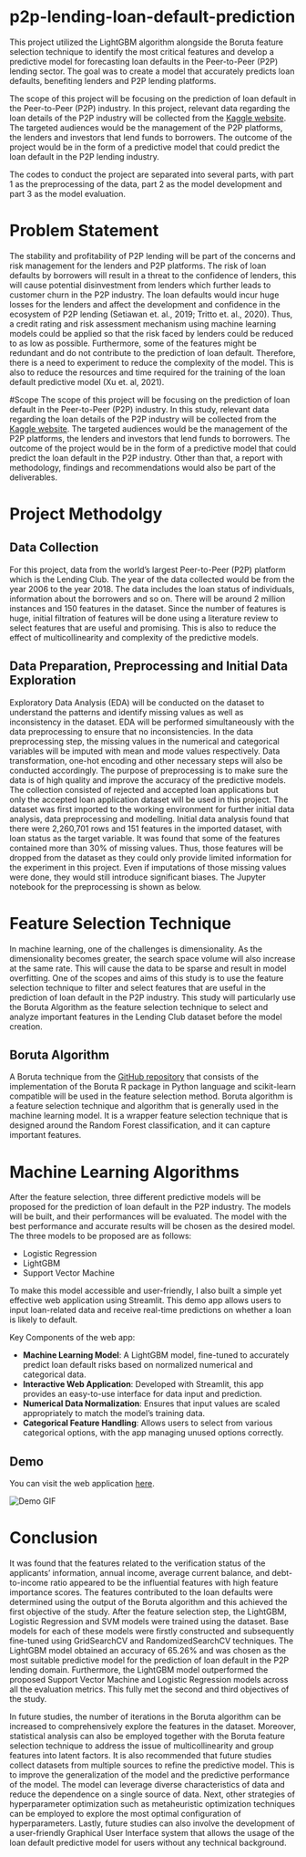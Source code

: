 # p2p-lending-loan-default-prediction
This project utilized the LightGBM algorithm alongside the Boruta feature selection technique to identify the most critical features and develop a predictive model for forecasting loan defaults in the Peer-to-Peer (P2P) lending sector. The goal was to create a model that accurately predicts loan defaults, benefiting lenders and P2P lending platforms. 

The scope of this project will be focusing on the prediction of loan default in the Peer-to-Peer (P2P) industry. In this project, relevant data regarding the loan details of the P2P industry will be collected from the [Kaggle website](https://www.kaggle.com/datasets/wordsforthewise/lending-club). The targeted audiences would be the management of the P2P platforms, the lenders and investors that lend funds to borrowers. The outcome of the project would be in the form of a predictive model that could predict the loan default in the P2P lending industry. 

The codes to conduct the project are separated into several parts, with part 1 as the preprocessing of the data, part 2 as the model development and part 3 as the model evaluation.

# Problem Statement
The stability and profitability of P2P lending will be part of the concerns and risk management for the lenders and P2P platforms. The risk of loan defaults by borrowers will result in a threat to the confidence of lenders, this will cause potential disinvestment from lenders which further leads to customer churn in the P2P industry. The loan defaults would incur huge losses for the lenders and affect the development and confidence in the ecosystem of P2P lending (Setiawan et. al., 2019; Tritto et. al., 2020). Thus, a credit rating and risk assessment mechanism using machine learning models could be applied so that the risk faced by lenders could be reduced to as low as possible. Furthermore, some of the features might be redundant and do not contribute to the prediction of loan default. Therefore, there is a need to experiment to reduce the complexity of the model. This is also to reduce the resources and time required for the training of the loan default predictive model (Xu et. al, 2021). 

#Scope
The scope of this project will be focusing on the prediction of loan default in the Peer-to-Peer (P2P) industry. In this study, relevant data regarding the loan details of the P2P industry will be collected from the [Kaggle website](https://www.kaggle.com/datasets/wordsforthewise/lending-club). The targeted audiences would be the management of the P2P platforms, the lenders and investors that lend funds to borrowers. The outcome of the project would be in the form of a predictive model that could predict the loan default in the P2P industry. Other than that, a report with methodology, findings and recommendations would also be part of the deliverables.

# Project Methodolgy
## Data Collection
For this project, data from the world’s largest Peer-to-Peer (P2P) platform which is the Lending Club. The year of the data collected would be from the year 2006 to the year 2018. The data includes the loan status of individuals, information about the borrowers and so on. There will be around 2 million instances and 150 features in the dataset. Since the number of features is huge, initial filtration of features will be done using a literature review to select features that are useful and promising. This is also to reduce the effect of multicollinearity and complexity of the predictive models.

## Data Preparation, Preprocessing and Initial Data Exploration
Exploratory Data Analysis (EDA) will be conducted on the dataset to understand the patterns and identify missing values as well as inconsistency in the dataset. EDA will be performed simultaneously with the data preprocessing to ensure that no inconsistencies. In the data preprocessing step, the missing values in the numerical and categorical variables will be imputed with mean and mode values respectively. Data transformation, one-hot encoding and other necessary steps will also be conducted accordingly. The purpose of preprocessing is to make sure the data is of high quality and improve the accuracy of the predictive models.
The collection consisted of rejected and accepted loan applications but only the accepted loan application dataset will be used in this project.  The dataset was first imported to the working environment for further initial data analysis, data preprocessing and modelling. Initial data analysis found that there were 2,260,701 rows and 151 features in the imported dataset, with loan status as the target variable. It was found that some of the features contained more than 30% of missing values. Thus, those features will be dropped from the dataset as they could only provide limited information for the experiment in this project. Even if imputations of those missing values were done, they would still introduce significant biases. The Jupyter notebook for the preprocessing is shown as below.

# Feature Selection Technique
In machine learning, one of the challenges is dimensionality. As the dimensionality becomes greater, the search space volume will also increase at the same rate. This will cause the data to be sparse and result in model overfitting. One of the scopes and aims of this study is to use the feature selection technique to filter and select features that are useful in the prediction of loan default in the P2P industry. This study will particularly use the Boruta Algorithm as the feature selection technique to select and analyze important features in the Lending Club dataset before the model creation.

## Boruta Algorithm
A Boruta technique from the [GitHub repository](https://github.com/scikit-learn-contrib/boruta_py) that consists of the implementation of the Boruta R package in Python language and scikit-learn compatible will be used in the feature selection method. Boruta algorithm is a feature selection technique and algorithm that is generally used in the machine learning model. It is a wrapper feature selection technique that is designed around the Random Forest classification, and it can capture important features.

# Machine Learning Algorithms
After the feature selection, three different predictive models will be proposed for the prediction of loan default in the P2P industry. The models will be built, and their performances will be evaluated. The model with the best performance and accurate results will be chosen as the desired model. The three models to be proposed are as follows:
 - Logistic Regression
 - LightGBM
 - Support Vector Machine


To make this model accessible and user-friendly, I also built a simple yet effective web application using Streamlit. This demo app allows users to input loan-related data and receive real-time predictions on whether a loan is likely to default.

Key Components of the web app:
- **Machine Learning Model**: A LightGBM model, fine-tuned to accurately predict loan default risks based on normalized numerical and categorical data.
- **Interactive Web Application**: Developed with Streamlit, this app provides an easy-to-use interface for data input and prediction.
- **Numerical Data Normalization**: Ensures that input values are scaled appropriately to match the model’s training data.
- **Categorical Feature Handling**: Allows users to select from various categorical options, with the app managing unused options correctly.



## Demo
You can visit the web application [here](https://p2p-lending-loan-default-prediction.streamlit.app/).

![Demo GIF](images/streamlit-demo.gif)

# Conclusion
It was found that the features related to the verification status of the applicants’ information, annual income, average current balance, and debt-to-income ratio appeared to be the influential features with high feature importance scores. The features contributed to the loan defaults were determined using the output of the Boruta algorithm and this achieved the first objective of the study. After the feature selection step, the LightGBM, Logistic Regression and SVM models were trained using the dataset. Base models for each of these models were firstly constructed and subsequently fine-tuned using GridSearchCV and RandomizedSearchCV techniques. The LightGBM model obtained an accuracy of 65.26% and was chosen as the most suitable predictive model for the prediction of loan default in the P2P lending domain. Furthermore, the LightGBM model outperformed the proposed Support Vector Machine and Logistic Regression models across all the evaluation metrics. This fully met the second and third objectives of the study.
 
In future studies, the number of iterations in the Boruta algorithm can be increased to comprehensively explore the features in the dataset. Moreover, statistical analysis can also be employed together with the Boruta feature selection technique to address the issue of multicollinearity and group features into latent factors. It is also recommended that future studies collect datasets from multiple sources to refine the predictive model. This is to improve the generalization of the model and the predictive performance of the model. The model can leverage diverse characteristics of data and reduce the dependence on a single source of data. Next, other strategies of hyperparameter optimization such as metaheuristic optimization techniques can be employed to explore the most optimal configuration of hyperparameters. Lastly, future studies can also involve the development of a user-friendly Graphical User Interface system that allows the usage of the loan default predictive model for users without any technical background.
